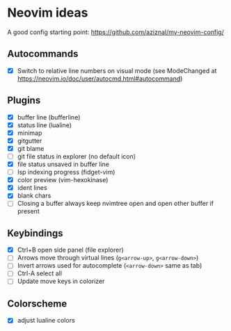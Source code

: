 # Neovim ideas

A good config starting point: <https://github.com/aziznal/my-neovim-config/>

## Autocommands

- [x] Switch to relative line numbers on visual mode
      (see ModeChanged at <https://neovim.io/doc/user/autocmd.html#autocommand>)

## Plugins

- [x] buffer line (bufferline)
- [x] status line (lualine)
- [x] minimap
- [x] gitgutter
- [x] git blame
- [ ] git file status in explorer (no default icon)
- [x] file status unsaved in buffer line
- [ ] lsp indexing progress (fidget-vim)
- [x] color preview (vim-hexokinase)
- [x] ident lines
- [x] blank chars
- [ ] Closing a buffer always keep nvimtree open and open other buffer if present

## Keybindings

- [x] Ctrl+B open side panel (file explorer)
- [ ] Arrows move through virtual lines (`g<arrow-up>`, `g<arrow-down>`)
- [ ] Invert arrows used for autocomplete (`<arrow-down>` same as tab)
- [ ] Ctrl-A select all
- [ ] Update move keys in colorizer

## Colorscheme

- [x] adjust lualine colors

